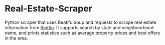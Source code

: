 # Real-Estate-Scraper
Python scraper that uses BeatifulSoup and requests to scrape real estate information from [Redfin](https://www.redfin.com/).
It supports search by state and neighboorhood name, and prints statistics such as average property prices and best offers in the area.
